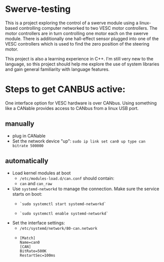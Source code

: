 # Swerve-testing
This is a project exploring the control of a swerve module using a
linux-based controlling computer networked to two VESC motor controllers.
The motor controllers are in turn controlling one motor each on the
swerve module. There is additionally one hall-effect sensor plugged
into one of the VESC controllers which is used to find the zero
position of the steering motor.

This project is also a learning experience in C++. I'm still very new
to the language, so this project should help me explore the use of
system libraries and gain general familiarity with language features.


# Steps to get CANBUS active:
One interface option for VESC hardware is over CANbus.
Using something like a CANable provides access to CANbus
from a linux USB port.

## manually
- plug in CANable
- Set the network device "up": `sudo ip link set can0 up type can bitrate 500000`

## automatically
- Load kernel modules at boot
  - `/etc/modules-load.d/can.conf` should contain:
  - `can` and `can_raw`
- Use `systemd-networkd` to manage the connection. Make sure the service starts on boot:
  -     `sudo systemctl start systemd-networkd`
  -     `sudo systemctl enable systemd-networkd`
- Set the interface settings:
  - `/etc/systemd/network/80-can.network`
  -     [Match]
        Name=can0
        [CAN]
        BitRate=500K
        RestartSec=100ms